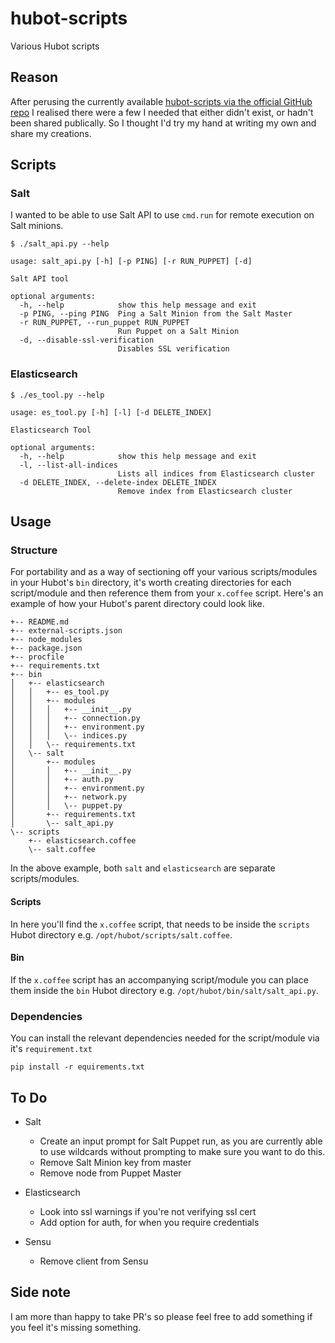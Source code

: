 # hubot-scripts

Various Hubot scripts

## Reason

After perusing the currently available [hubot-scripts via the official GitHub repo](https://github.com/hubot-scripts) I realised there were a few I needed that either didn't exist, or hadn't been shared publically. So I thought I'd try my hand at writing my own and share my creations.



## Scripts

### Salt

I wanted to be able to use Salt API to use `cmd.run` for remote execution on Salt minions. 

	$ ./salt_api.py --help

	usage: salt_api.py [-h] [-p PING] [-r RUN_PUPPET] [-d]

	Salt API tool

	optional arguments:
	  -h, --help            show this help message and exit
	  -p PING, --ping PING  Ping a Salt Minion from the Salt Master
	  -r RUN_PUPPET, --run_puppet RUN_PUPPET
	                        Run Puppet on a Salt Minion
	  -d, --disable-ssl-verification
	                        Disables SSL verification	


### Elasticsearch

	$ ./es_tool.py --help

	usage: es_tool.py [-h] [-l] [-d DELETE_INDEX]

	Elasticsearch Tool

	optional arguments:
	  -h, --help            show this help message and exit
	  -l, --list-all-indices
	                        Lists all indices from Elasticsearch cluster
	  -d DELETE_INDEX, --delete-index DELETE_INDEX
	                        Remove index from Elasticsearch cluster


## Usage

### Structure

For portability and as a way of sectioning off your various scripts/modules in your Hubot's `bin` directory, it's worth creating directories for each script/module and then reference them from your `x.coffee` script. Here's an example of how your Hubot's parent directory could look like.

```
+-- README.md
+-- external-scripts.json
+-- node_modules
+-- package.json
+-- procfile
+-- requirements.txt
+-- bin
│   +-- elasticsearch
│   │   +-- es_tool.py
│   │   +-- modules
│   │   │   +-- __init__.py
│   │   │   +-- connection.py
│   │   │   +-- environment.py
│   │   │   \-- indices.py
│   │   \-- requirements.txt
│   \-- salt
│       +-- modules
│       │   +-- __init__.py
│       │   +-- auth.py
│       │   +-- environment.py
│       │   +-- network.py
│       │   \-- puppet.py
│       +-- requirements.txt
│       \-- salt_api.py
\-- scripts
    +-- elasticsearch.coffee
    \-- salt.coffee

```

In the above example, both `salt` and `elasticsearch` are separate scripts/modules.


#### Scripts

In here you'll find the `x.coffee` script, that needs to be inside the `scripts` Hubot directory e.g. `/opt/hubot/scripts/salt.coffee`.

#### Bin

If the `x.coffee` script has an accompanying script/module you can place them inside the `bin` Hubot directory e.g. `/opt/hubot/bin/salt/salt_api.py`.

### Dependencies

You can install the relevant dependencies needed for the script/module via it's `requirement.txt`

	pip install -r equirements.txt


## To Do

- Salt
	- Create an input prompt for Salt Puppet run, as you are currently able to use wildcards without prompting to make sure you want to do this.
    - Remove Salt Minion key from master
    - Remove node from Puppet Master

- Elasticsearch
    - Look into ssl warnings if you're not verifying ssl cert
    - Add option for auth, for when you require credentials

- Sensu
    - Remove client from Sensu


## Side note

I am more than happy to take PR's so please feel free to add something if you feel it's missing something.